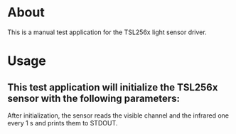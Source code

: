 # About
This is a manual test application for the TSL256x light sensor driver.

# Usage
This test application will initialize the TSL256x sensor with the following parameters:
 -

After initialization, the sensor reads the visible channel and the infrared one every 1 s
and prints them to STDOUT.
